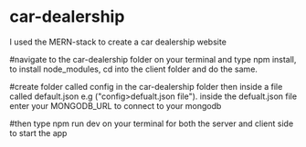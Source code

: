 # car-dealership
I used the MERN-stack to create a car dealership website

#navigate to the car-dealership folder on your terminal and
type npm install, to install node_modules, cd into the client folder and do the same.

#create folder called config in the car-dealership folder then inside a file called default.json e.g ("config>defualt.json file"). inside the defualt.json file enter your MONGODB_URL to connect to your mongodb

#then type npm run dev on your terminal for both the server and client side to start the app
